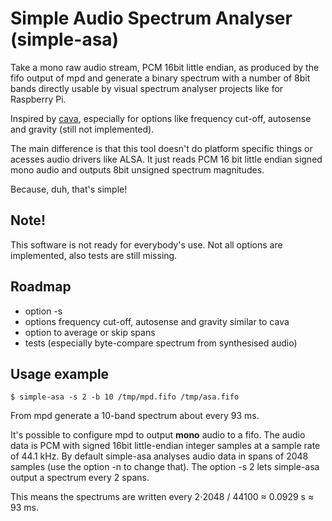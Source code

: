 # Simple Audio Spectrum Analyser (simple-asa)

Take a mono raw audio stream, PCM 16bit little endian, as produced by the fifo
output of mpd and generate a binary spectrum with a number of 8bit bands
directly usable by visual spectrum analyser projects like for Raspberry Pi.

Inspired by [cava](https://github.com/karlstav/cava), especially for options
like frequency cut-off, autosense and gravity (still not implemented).

The main difference is that this tool doesn't do platform specific things or
acesses audio drivers like ALSA. It just reads PCM 16 bit little endian signed
mono audio and outputs 8bit unsigned spectrum magnitudes.

Because, duh, that's simple!

## Note!

This software is not ready for everybody's use. Not all options
are implemented, also tests are still missing.

## Roadmap

- option -s
- options frequency cut-off, autosense and gravity similar to cava
- option to average or skip spans
- tests (especially byte-compare spectrum from synthesised audio)

## Usage example

`$ simple-asa -s 2 -b 10 /tmp/mpd.fifo /tmp/asa.fifo`

From mpd generate a 10-band spectrum about every 93 ms.

It's possible to configure mpd to output **mono** audio to a fifo. The audio
data is PCM with signed 16bit little-endian integer samples at a sample rate
of 44.1 kHz. By default simple-asa analyses audio data in spans of 2048
samples (use the option -n to change that). The option -s 2 lets simple-asa
output a spectrum every 2 spans.

This means the spectrums are written every 2⋅2048 / 44100 ≈ 0.0929 s ≈ 93 ms.
